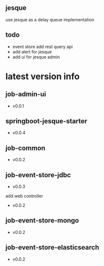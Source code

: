 ## jesque
use jesque as a delay queue implementation

## todo
- event store add rest query api
- add alert for jesque
- add ui for jesque admin

# latest version info
## job-admin-ui
- v0.0.1

## springboot-jesque-starter
- v0.0.4

## job-common
- v0.0.2

## job-event-store-jdbc
- v0.0.3

add web controller

- v0.0.2

## job-event-store-mongo
- v0.0.2

## job-event-store-elasticsearch
- v0.0.2
